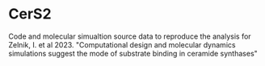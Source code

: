 # CerS2
Code and molecular simualtion source data to reproduce the analysis for Zelnik, I. et al 2023. "Computational design and molecular dynamics simulations suggest the mode of substrate binding in ceramide synthases"
